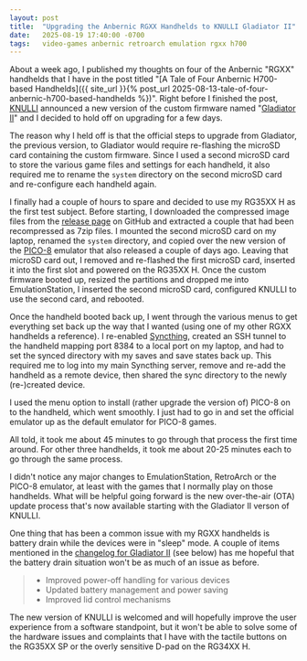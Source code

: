 ```yaml
---
layout: post
title:  "Upgrading the Anbernic RGXX Handhelds to KNULLI Gladiator II"
date:   2025-08-19 17:40:00 -0700
tags:   video-games anbernic retroarch emulation rgxx h700
---
```


About a week ago, I published my thoughts on four of the Anbernic "RGXX" handhelds that I have in the post titled "[A Tale of Four Anbernic H700-based Handhelds]({{ site_url }}{% post_url 2025-08-13-tale-of-four-anbernic-h700-based-handhelds %})". Right before I finished the post, [KNULLI](https://knulli.org/) announced a new version of the custom firmware named "[Gladiator II](https://github.com/knulli-cfw/distribution/releases/tag/20250813)" and I decided to hold off on upgrading for a few days.

The reason why I held off is that the official steps to upgrade from Gladiator, the previous version, to Gladiator would require re-flashing the microSD card containing the custom firmware. Since I used a second microSD card to store the various game files and settings for each handheld, it also required me to rename the `system` directory on the second microSD card and re-configure each handheld again.

I finally had a couple of hours to spare and decided to use my RG35XX H as the first test subject. Before starting, I downloaded the compressed image files from the [release page](https://github.com/knulli-cfw/distribution/releases/tag/20250813) on GitHub and extracted a couple that had been recompressed as 7zip files. I mounted the second microSD card on my laptop, renamed the `system` directory, and copied over the new version of the [PICO-8](https://www.lexaloffle.com/pico-8.php) emulator that also released a couple of days ago. Leaving that microSD card out, I removed and re-flashed the first microSD card, inserted it into the first slot and powered on the RG35XX H. Once the custom firmware booted up, resized the partitions and dropped me into EmulationStation, I inserted the second microSD card, configured KNULLI to use the second card, and rebooted.

Once the handheld booted back up, I went through the various menus to get everything set back up the way that I wanted (using one of my other RGXX handhelds a reference). I re-enabled [Syncthing](https://syncthing.net/), created an SSH tunnel to the handheld mapping port 8384 to a local port on my laptop, and had to set the synced directory with my saves and save states back up. This required me to log into my main Syncthing server, remove and re-add the handheld as a remote device, then shared the sync directory to the newly (re-)created device.

I used the menu option to install (rather upgrade the version of) PICO-8 on to the handheld, which went smoothly. I just had to go in and set the official emulator up as the default emulator for PICO-8 games.

All told, it took me about 45 minutes to go through that process the first time around. For other three handhelds, it took me about 20-25 minutes each to go through the same process.

I didn't notice any major changes to EmulationStation, RetroArch or the PICO-8 emulator, at least with the games that I normally play on those handhelds. What will be helpful going forward is the new over-the-air (OTA) update process that's now available starting with the Gladiator II verson of KNULLI.

One thing that has been a common issue with my RGXX handhelds is battery drain while the devices were in "sleep" mode. A couple of items mentioned in the [changelog for Gladiator II](https://github.com/knulli-cfw/distribution/blob/knulli-main/knulli-Changelog.md) (see below) has me hopeful that the battery drain situation won't be as much of an issue as before.

> * Improved power-off handling for various devices
> * Updated battery management and power saving
> * Improved lid control mechanisms

The new version of KNULLI is welcomed and will hopefully improve the user experience from a software standpoint, but it won't be able to solve some of the hardware issues and complaints that I have with the tactile buttons on the RG35XX SP or the overly sensitive D-pad on the RG34XX H.
